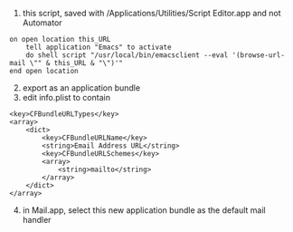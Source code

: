 1. this script, saved with /Applications/Utilities/Script Editor.app and not Automator

```
on open location this_URL
	tell application "Emacs" to activate
	do shell script "/usr/local/bin/emacsclient --eval '(browse-url-mail \"" & this_URL & "\")'"
end open location
```

2. export as an application bundle
3. edit info.plist to contain

```
<key>CFBundleURLTypes</key>
<array>
	<dict>
		<key>CFBundleURLName</key>
		<string>Email Address URL</string>
		<key>CFBundleURLSchemes</key>
		<array>
			<string>mailto</string>
		</array>
	</dict>
</array>
```

4. in Mail.app, select this new application bundle as the default mail
   handler
